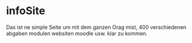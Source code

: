 # infoSite
Das ist ne simple Seite um mit dem ganzen Orag mist, 400 verschiedenen abgaben modulen websiten moodle usw. klar zu kommen.
